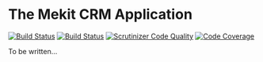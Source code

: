 The Mekit CRM Application
===========================

[![Build Status](https://travis-ci.org/adamjakab/MekitCrmApplication.svg?branch=master)](https://travis-ci.org/adamjakab/MekitCrmApplication)
[![Build Status](https://scrutinizer-ci.com/g/adamjakab/MekitCrmApplication/badges/build.png?b=master)](https://scrutinizer-ci.com/g/adamjakab/MekitCrmApplication/build-status/master)
[![Scrutinizer Code Quality](https://scrutinizer-ci.com/g/adamjakab/MekitCrmApplication/badges/quality-score.png?b=master)](https://scrutinizer-ci.com/g/adamjakab/MekitCrmApplication/?branch=master)
[![Code Coverage](https://scrutinizer-ci.com/g/adamjakab/MekitCrmApplication/badges/coverage.png?b=master)](https://scrutinizer-ci.com/g/adamjakab/MekitCrmApplication/?branch=master)

To be written...

